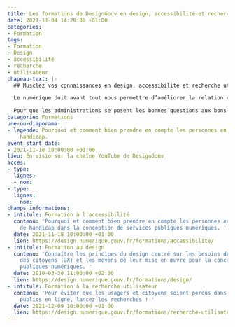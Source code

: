 ```yaml
---
title: Les formations de DesignGouv en design, accessibilité et recherche utilisateur
date: 2021-11-04 14:20:00 +01:00
categories:
- Formation
tags:
- Formation
- Design
- accessibilité
- recherche
- utilisateur
chapeau-text: |-
  ## Musclez vos connaissances en design, accessibilité et recherche utilisateur

  Le numérique doit avant tout nous permettre d’améliorer la relation entre les citoyens et l’administration, à travers des services simples, accessibles et humains. Ces services doivent s’adresser à toutes et tous, quels que soient nos particularités et nos usages.

  Pour que les administrations se posent les bonnes questions aux bons moments, pour qu'elles prennent les bonnes décisions avec les bonnes méthodes et les bons outils, pour qu'elles travaillent avec les bons interlocuteurs, nous vous proposons trois formations gratuites indispensables :
categorie: Formations
une-ou-diaporama:
- legende: Pourquoi et comment bien prendre en compte les personnes en situation de
    handicap.
event_start_date:
- 2021-11-18 10:00:00 +01:00
lieu: En visio sur la chaîne YouTube de DesignGouv
acces:
- type: 
  lignes:
  - nom: 
- type: 
  lignes:
  - nom: 
champs_informations:
- intitule: Formation à l'accessibilité
  contenu: 'Pourquoi et comment bien prendre en compte les personnes en situation
    de handicap dans la conception de services publiques numériques. '
  date: 2021-11-18 10:00:00 +01:00
  lien: https://design.numerique.gouv.fr/formations/accessibilite/
- intitule: Formation au design
  contenu: 'Connaître les principes du design centré sur les besoins des usagers et
    des citoyens (UX) et les moyens de leur mise en œuvre pour la conception de services
    publiques numériques. '
  date: 2010-03-30 11:00:00 +02:00
  lien: https://design.numerique.gouv.fr/formations/design/
- intitule: Formation à la recherche utilisateur
  contenu: 'Pour éviter que les usagers et citoyens soient perdus dans vos services
    publics en ligne, lancez les recherches ! '
  date: 2021-12-09 10:00:00 +01:00
  lien: https://design.numerique.gouv.fr/formations/recherche-utilisateur/
---
```


